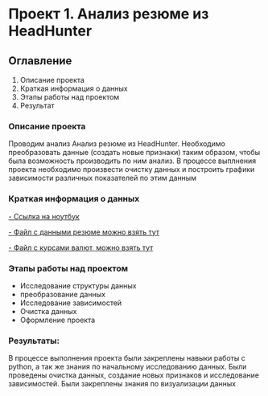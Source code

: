 # Проект 1. Анализ резюме из HeadHunter

## Оглавление  
1. Описание проекта  
2. Краткая информация о данных 
3. Этапы работы над проектом
4. Результат


### Описание проекта    
Проводим анализ Анализ резюме из HeadHunter. 
Необходимо преобразовать данные (создать новые признаки) таким образом, чтобы была возможность производить по ним анализ.
В процессе выплнения проекта необходимо произвести очистку данных и построить графики зависимости различных показателей
по этим данным


### Краткая информация о данных
[- Ссылка на ноутбук](https://github.com/aredkin-u/skillfactory_rds/blob/349966292d665ba08d0b1008c1492affbf5c8227/PROJECT-1.%20%D0%90%D0%BD%D0%B0%D0%BB%D0%B8%D0%B7%20%D1%80%D0%B5%D0%B7%D1%8E%D0%BC%D0%B5%20%D0%B8%D0%B7%20HeadHunter/Project-1._sample-notebook.ipynb)

[- Файл с данными резюме можно взять тут](https://disk.yandex.ru/d/LtH8ZqaQFrzkUg)

[- Файл с курсами валют, можно взять тут](https://disk.yandex.ru/d/XbrF0zBbck4Wsw)



### Этапы работы над проектом  
- Исследование структуры данных
- преобразование данных
- Исследование зависимостей
- Очистка данных
- Оформление проекта


### Результаты:  
В процессе выполнения проекта были закреплены навыки работы с python, а так же знания по начальному исследованию данных.
Были проведены очистка данных, создание новых признаков и исследование зависимостей. 
Были закреплены знания по визуализации данных